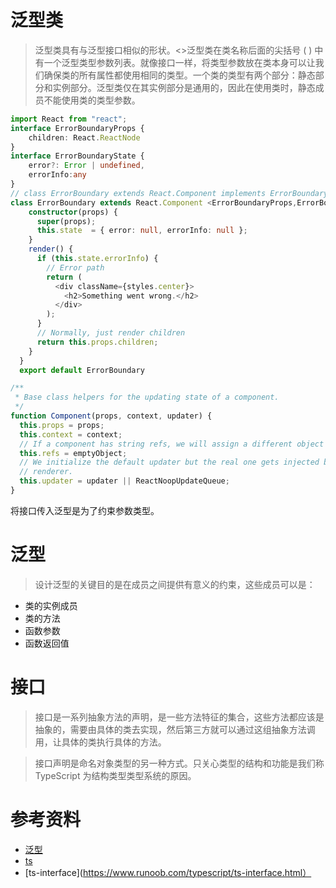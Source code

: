 # 泛型类
> 泛型类具有与泛型接口相似的形状。<>泛型类在类名称后面的尖括号 ( ) 中有一个泛型类型参数列表。就像接口一样，将类型参数放在类本身可以让我们确保类的所有属性都使用相同的类型。一个类的类型有两个部分：静态部分和实例部分。泛型类仅在其实例部分是通用的，因此在使用类时，静态成员不能使用类的类型参数。
```ts
import React from "react";
interface ErrorBoundaryProps {
    children: React.ReactNode
}
interface ErrorBoundaryState {
    error?: Error | undefined,
    errorInfo:any
}
// class ErrorBoundary extends React.Component implements ErrorBoundaryProps,ErrorBoundaryState{
class ErrorBoundary extends React.Component <ErrorBoundaryProps,ErrorBoundaryState>{
    constructor(props) {
      super(props);
      this.state  = { error: null, errorInfo: null };
    }
    render() {
      if (this.state.errorInfo) {
        // Error path
        return (
          <div className={styles.center}>
            <h2>Something went wrong.</h2>
          </div>
        );
      }
      // Normally, just render children
      return this.props.children;
    }  
  }
  export default ErrorBoundary
```
```js
/**
 * Base class helpers for the updating state of a component.
 */
function Component(props, context, updater) {
  this.props = props;
  this.context = context;
  // If a component has string refs, we will assign a different object later.
  this.refs = emptyObject;
  // We initialize the default updater but the real one gets injected by the
  // renderer.
  this.updater = updater || ReactNoopUpdateQueue;
}
```
将接口传入泛型是为了约束参数类型。
# 泛型
> 设计泛型的关键目的是在成员之间提供有意义的约束，这些成员可以是：
- 类的实例成员
- 类的方法
- 函数参数
- 函数返回值
# 接口
> 接口是一系列抽象方法的声明，是一些方法特征的集合，这些方法都应该是抽象的，需要由具体的类去实现，然后第三方就可以通过这组抽象方法调用，让具体的类执行具体的方法。

> 接口声明是命名对象类型的另一种方式。只关心类型的结构和功能是我们称 TypeScript 为结构类型类型系统的原因。
# 参考资料
- [泛型](https://jkchao.github.io/typescript-book-chinese/typings/generices.html#%E5%8A%A8%E6%9C%BA%E5%92%8C%E7%A4%BA%E4%BE%8B)
- [ts](https://www.typescriptlang.org/docs/handbook)
- [ts-interface](https://www.runoob.com/typescript/ts-interface.html）
